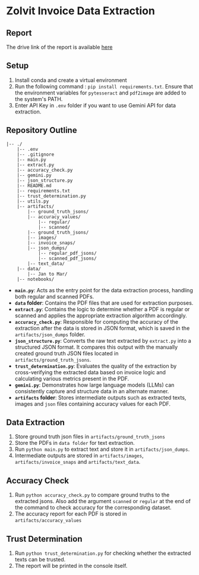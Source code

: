 # Zolvit Invoice Data Extraction 

## Report
The drive link of the report is available [here](https://drive.google.com/drive/folders/1cmJV_mq7puPGfpuc1Y0tH-97zEge0dYc?usp=sharing)
## Setup 
1. Install conda and create a virtual environment
2. Run the following command : `pip install requirements.txt`. Ensure that the environment variables for `pytesseract` and `pdf2image` are added to the system's PATH.
3. Enter API Key in `.env` folder if you want to use Gemini API for data extraction.

## Repository Outline
```
|-- ./
    |-- .env
    |-- .gitignore
    |-- main.py
    |-- extract.py
    |-- accuracy_check.py
    |-- gemini.py
    |-- json_structure.py
    |-- README.md
    |-- requirements.txt
    |-- trust_determination.py
    |-- utils.py
    |-- artifacts/
        |-- ground_truth_jsons/
        |-- accuracy_values/
            |-- regular/
            |-- scanned/
        |-- ground_truth_jsons/
        |-- images/
        |-- invoice_snaps/
        |-- json_dumps/
            |-- regular_pdf_jsons/
            |-- scanned_pdf_jsons/
        |-- text_data/
    |-- data/
        |-- Jan to Mar/
    |-- notebooks/
```
- **`main.py`**: Acts as the entry point for the data extraction process, handling both regular and scanned PDFs.
- **`data` folder**: Contains the PDF files that are used for extraction purposes.
- **`extract.py`**: Contains the logic to determine whether a PDF is regular or scanned and applies the appropriate extraction algorithm accordingly.
- **`accuracy_check.py`**: Responsible for computing the accuracy of the extraction after the data is stored in JSON format, which is saved in the `artifacts/json_dumps` folder.
- **`json_structure.py`**: Converts the raw text extracted by `extract.py` into a structured JSON format. It compares this output with the manually created ground truth JSON files located in `artifacts/ground_truth_jsons`.
- **`trust_determination.py`**: Evaluates the quality of the extraction by cross-verifying the extracted data based on invoice logic and calculating various metrics present in the PDF.
- **`gemini.py`**: Demonstrates how large language models (LLMs) can consistently capture and structure data in an alternate manner.
- **`artifacts` folder**: Stores intermediate outputs such as extracted texts, images and `json` files containing accuracy values for each PDF.

## Data Extraction
1. Store ground truth json files in `artifacts/ground_truth_jsons`
2. Store the PDFs in `data folder` for text extraction.
3. Run `python main.py` to extract text and store it in `artifacts/json_dumps`. 
4. Intermediate outputs are stored in `artifacts/images`, `artifacts/invoice_snaps` and `artifacts/text_data`.

## Accuracy Check
1. Run `python accuracy_check.py` to compare ground truths to the extracted jsons. Also add the argument `scanned` or `regular` at the end of the command to check accuracy for the corresponding dataset.
2. The accuracy report for each PDF is stored in `artifacts/accuracy_values`

## Trust Determination
1. Run `python trust_determination.py` for checking whether the extracted texts can be trusted.
2. The report will be printed in the console itself. 

